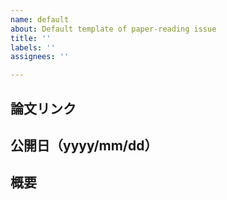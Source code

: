 ```yaml
---
name: default
about: Default template of paper-reading issue
title: ''
labels: ''
assignees: ''

---
```



## 論文リンク

## 公開日（yyyy/mm/dd）

## 概要
